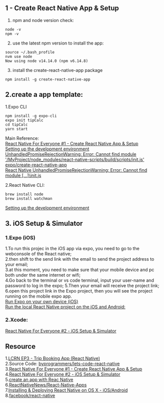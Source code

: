 ## 1 - Create React Native App & Setup  
1. npm and node version check:  
```
node -v
npm -v
```
2. use the latest npm version to install the app:  
```
source ~/.bash_profile 
nvm use node
Now using node v14.14.0 (npm v6.14.8)
```
3. install the create-react-native-app package 
```
npm install -g create-react-native-app
```
##  2.create a app template:  
1.Expo CLI  
```
npm install -g expo-cli
expo init tipCalc 
cd tipCalc 
yarn start 
```

Main Reference:   
[React Native For Everyone #1 - Create React Native App & Setup](https://www.youtube.com/watch?v=3Pm5_Cf7pQI&ab_channel=LevelUpTuts)  
[Setting up the development environment](https://reactnative.dev/docs/environment-setup)   
[UnhandledPromiseRejectionWarning: Error: Cannot find module '/MyProject/node_modules/react-native-scripts/build/scripts/init.js'](https://stackoverflow.com/questions/52472876/unhandledpromiserejectionwarning-error-cannot-find-module-myproject-node-mod)  
[expo/create-react-native-app](https://github.com/expo/create-react-native-app)   
[React Native UnhandledPromiseRejectionWarning: Error: Cannot find module […]\init.js](https://www.superglobals.net/react-native-unhandledpromiserejectionwarning-error-cannot-find-module-init-js/)   

2.React Native CLI:  
```
brew install node
brew install watchman
```
[Setting up the development environment](https://reactnative.dev/docs/environment-setup)   

## 3. iOS Setup & Simulator  

### 1.Expo (iOS)
1.To run this projec  in the iOS app via expo, you need to go to the webconsole of the React native;  
2.then shift to the send link with the email to send the project address to your email;  
3.at this moment, you need to make sure that your mobile device and pc both under the same internet or wifi;   
4.Go back to the terminal or vs code terminal, input your user-name and password to log in the expo;
5.Then your email will receive the project link;  
6.open this project link in the Expo project, then you will see the project running on the mobile expo app.  
[Run Expo on your own device (iOS)](https://medium.com/@webcore1/how-run-expo-for-react-native-on-your-ios-device-and-first-impressions-49882c38763d)  
[Run the local React Native project on the iOS and Android:](http://glennou.cn/2020/08/22/create-an-app-with-Reac-Native/)  

### 2.Xcode:  

[React Native For Everyone #2 - iOS Setup & Simulator](https://www.youtube.com/watch?v=K0y2tc38l2s&ab_channel=LevelUpTuts)  

## Resource
1.[LCRN EP3 - Trip Booking App (React Native)](https://www.youtube.com/watch?v=iVT7DRw2e7g&list=LL&index=2&t=101s&ab_channel=ByProgrammers)   
2.Source Code:  [byprogrammers/lets-code-react-native](https://github.com/byprogrammers/lets-code-react-native)   
3.[React Native For Everyone #1 - Create React Native App & Setup](https://www.youtube.com/watch?v=3Pm5_Cf7pQI&ab_channel=LevelUpTuts)  
4.[React Native For Everyone #2 - iOS Setup & Simulator](https://www.youtube.com/watch?v=K0y2tc38l2s&ab_channel=LevelUpTuts)   
5.[create an app with Reac Native](http://glennou.cn/2020/08/22/create-an-app-with-Reac-Native/)  
6.[ReactNativeNews/React-Native-Apps](https://github.com/ReactNativeNews/React-Native-Apps)   
7.[Installing & Deploying React Native on OS X - iOS/Android](https://www.youtube.com/watch?v=RBZL6PO2ytc&ab_channel=ReactNativeTutorial)   
8.[facebook/react-native](https://github.com/facebook/react-native#-building-your-first-react-native-app)   
